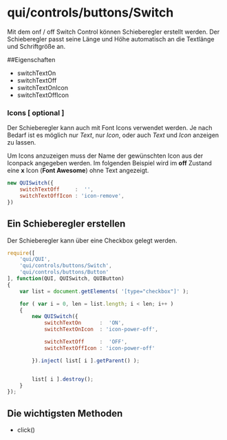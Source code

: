 # qui/controls/buttons/Switch

Mit dem onf / off Switch Control können Schieberegler erstellt werden. 
Der Schieberegler passt seine Länge und Höhe automatisch an die Textlänge und Schriftgröße an.

##Eigenschaften

+ switchTextOn
+ switchTextOff
+ switchTextOnIcon
+ switchTextOffIcon

### Icons [ optional ]

Der Schieberegler kann auch mit Font Icons verwendet werden. Je nach Bedarf ist es möglich
nur _Text_, nur _Icon_, oder auch _Text_ und _Icon_ anzeigen zu lassen.

Um Icons anzuzeigen muss der Name der gewünschten Icon aus der Iconpack angegeben werden.
Im folgenden Beispiel wird im **off** Zustand eine **x** Icon (**Font Awesome**) ohne Text angezeigt.

```javascript
new QUISwitch({
    switchTextOff     :  '',
    switchTextOffIcon : 'icon-remove',
})
```

## Ein Schieberegler erstellen

Der Schieberegler kann über eine Checkbox gelegt werden.

```javascript
require([
    'qui/QUI',
    'qui/controls/buttons/Switch',
    'qui/controls/buttons/Button'
], function(QUI, QUISwitch, QUIButton)
{           
    var list = document.getElements( '[type="checkbox"]' );

    for ( var i = 0, len = list.length; i < len; i++ )
    {
        new QUISwitch({
            switchTextOn      :  'ON',
            switchTextOnIcon  : 'icon-power-off',

            switchTextOff     :  'OFF',
            switchTextOffIcon : 'icon-power-off'

        }).inject( list[ i ].getParent() );


        list[ i ].destroy();
    }            
});
```

## Die wichtigsten Methoden

+ click()